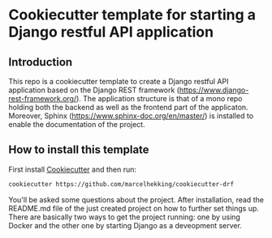 # Cookiecutter template for starting a Django restful API application

## Introduction

This repo is a cookiecutter template to create a Django restful API application based on the Django REST framework (<https://www.django-rest-framework.org/>). The application structure is that of a mono repo holding both the backend as well as the frontend part of the applicaton. Moreover, Sphinx (<https://www.sphinx-doc.org/en/master/>) is installed to enable the documentation of the project.

## How to install this template

First install [Cookiecutter](https://github.com/cookiecutter/cookiecutter) and then run:

```bash
cookiecutter https://github.com/marcelhekking/cookiecutter-drf
```

You'll be asked some questions about the project. After installation, read the README.md file of the just created project on how to further set things up. There are basically two ways to get the project running: one by using Docker and the other one by starting Django as a deveopment server.
